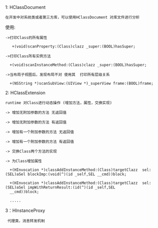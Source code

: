 
  
 1: HClassDocument
 
    在开发中对系统类或者第三方库，可以使用HClassDocument 对库文件进行分析
  使用: 
  
    ->打印Class的所有属性
    
       +(void)scanProperty:(Class)clazz _super:(BOOL)hasSuper;
       
    ->打印Class所有实例方法
    
      +(void)scanInstanceMethod:(Class)clazz _super:(BOOL)hasSuper;
      
    ->当布局子视图后，发现布局不对 使用其  打印所有层级关系
    
      +(NSString *)scanSubView:(UIView *)_superView frame:(BOOL)frame;
      
      
  2: HClassExtension    
  
    runtime 对Class进行动态操作 (增加方法，属性，交换实现)
    
    -> 增加无附加参数的方法 无返回值
    
    -> 增加无附加参数的方法 有返回值
    
    -> 增加有一个附加参数的方法 无返回值
    
    -> 增加有一个附加参数的方法 有返回值
    
    -> 交换Class两个方法的实现 
    
    -> 为Class增加属性
    
      +(HInvocation *)classAddInstanceMethod:(Class)targetClazz  sel:(SEL)aSel blockImp:(void(^)(id _self,SEL __cmd))block;
      
      +(HInvocation *)classAddInstanceMethod:(Class)targetClazz  sel:(SEL)aSel impWithReturnResult:(id(^)(id _self,SEL
      __cmd))block;
      
      .....
      
  3：HInstanceProxy
  
     代理类，消息转发机制
     
     
